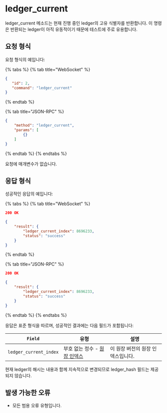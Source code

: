 # ledger\_current

ledger\_current 메소드는 현재 진행 중인 ledger의 고유 식별자를 반환합니다. 이 명령은 반환되는 ledger이 아직 유동적이기 때문에 테스트에 주로 유용합니다.

## 요청 형식

요청 형식의 예입니다:

{% tabs %}
{% tab title="WebSocket" %}
```json
{
   "id": 2,
   "command": "ledger_current"
}
```
{% endtab %}

{% tab title="JSON-RPC" %}
```json
{
    "method": "ledger_current",
    "params": [
        {}
    ]
}
```
{% endtab %}
{% endtabs %}

요청에 매개변수가 없습니다.

## 응답 형식

성공적인 응답의 예입니다:

{% tabs %}
{% tab title="WebSocket" %}
```json
200 OK

{
    "result": {
        "ledger_current_index": 8696233,
        "status": "success"
    }
}
```
{% endtab %}

{% tab title="JSON-RPC" %}
```json
200 OK

{
    "result": {
        "ledger_current_index": 8696233,
        "status": "success"
    }
}
```
{% endtab %}
{% endtabs %}

응답은 표준 형식을 따르며, 성공적인 결과에는 다음 필드가 포함됩니다:

| `Field`                | 유형                                                                       | 설명                  |
| ---------------------- | ------------------------------------------------------------------------ | ------------------- |
| `ledger_current_index` | 부호 없는 정수 - [원장 인덱스](https://xrpl.org/basic-data-types.html#ledger-index) | 이 원장 버전의 원장 인덱스입니다. |

현재 ledger의 해시는 내용과 함께 지속적으로 변경되므로 ledger\_hash 필드는 제공되지 않습니다.

## 발생 가능한 오류

* 모든 범용 오류 유형입니다.
